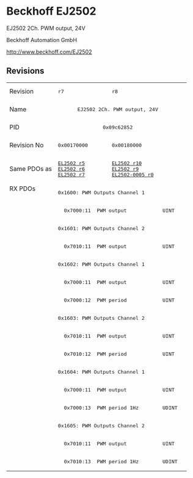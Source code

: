 # Beckhoff EJ2502

EJ2502 2Ch. PWM output, 24V

Beckhoff Automation GmbH

http://www.beckhoff.com/EJ2502

## Revisions
<table>
<tr >
<td>Revision</td>
<td><pre>r7</pre></td>
<td><pre>r8</pre></td>
</tr>
<tr >
<td>Name</td>
<td colspan=2 align="center"><pre>EJ2502 2Ch. PWM output, 24V</pre></td>
</tr>
<tr >
<td>PID</td>
<td colspan=2 align="center"><pre>0x09c62852</pre></td>
</tr>
<tr >
<td>Revision No</td>
<td><pre>0x00170000</pre></td>
<td><pre>0x00180000</pre></td>
</tr>
<tr >
<td>Same PDOs as</td>
<td><pre><a href="EL2502">EL2502 r5</a><br/><a href="EL2502">EL2502 r6</a><br/><a href="EL2502">EL2502 r7</a></pre></td>
<td><pre><a href="EL2502">EL2502 r10</a><br/><a href="EL2502">EL2502 r9</a><br/><a href="EL2502-0005">EL2502-0005 r0</a></pre></td>
</tr>
<tr class="rxpdo pdosection">
<td rowspan=16 valign=top>RX PDOs</td>
<td colspan=2 align="left"><pre>0x1600: PWM Outputs Channel 1</pre></td>
<td></td>
</tr>
<tr class="rxpdo">
<td colspan=2 align="left"><pre>  0x7000:11  PWM output            UINT</pre></td>
</tr>
<tr class="rxpdo pdosection">
<td colspan=2 align="left"><pre>0x1601: PWM Outputs Channel 2</pre></td>
</tr>
<tr class="rxpdo">
<td colspan=2 align="left"><pre>  0x7010:11  PWM output            UINT</pre></td>
</tr>
<tr class="rxpdo pdosection">
<td colspan=2 align="left"><pre>0x1602: PWM Outputs Channel 1</pre></td>
</tr>
<tr class="rxpdo">
<td colspan=2 align="left"><pre>  0x7000:11  PWM output            UINT</pre></td>
</tr>
<tr class="rxpdo">
<td colspan=2 align="left"><pre>  0x7000:12  PWM period            UINT</pre></td>
</tr>
<tr class="rxpdo pdosection">
<td colspan=2 align="left"><pre>0x1603: PWM Outputs Channel 2</pre></td>
</tr>
<tr class="rxpdo">
<td colspan=2 align="left"><pre>  0x7010:11  PWM output            UINT</pre></td>
</tr>
<tr class="rxpdo">
<td colspan=2 align="left"><pre>  0x7010:12  PWM period            UINT</pre></td>
</tr>
<tr class="rxpdo pdosection">
<td colspan=2 align="left"><pre>0x1604: PWM Outputs Channel 1</pre></td>
</tr>
<tr class="rxpdo">
<td colspan=2 align="left"><pre>  0x7000:11  PWM output            UINT</pre></td>
</tr>
<tr class="rxpdo">
<td colspan=2 align="left"><pre>  0x7000:13  PWM period 1Hz        UDINT</pre></td>
</tr>
<tr class="rxpdo pdosection">
<td colspan=2 align="left"><pre>0x1605: PWM Outputs Channel 2</pre></td>
</tr>
<tr class="rxpdo">
<td colspan=2 align="left"><pre>  0x7010:11  PWM output            UINT</pre></td>
</tr>
<tr class="rxpdo">
<td colspan=2 align="left"><pre>  0x7010:13  PWM period 1Hz        UDINT</pre></td>
</tr>
</table>
